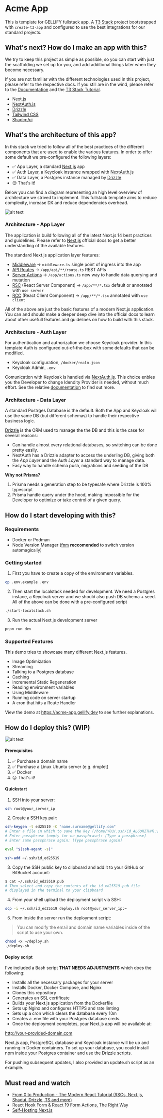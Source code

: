 # Acme App

This is template for GELLIFY fullstack app. A [T3 Stack](https://create.t3.gg/) project bootstrapped with `create-t3-app` and configured to use the best integrations for our standard projects.

## What's next? How do I make an app with this?

We try to keep this project as simple as possible, so you can start with just the scaffolding we set up for you, and add additional things later when they become necessary.

If you are not familiar with the different technologies used in this project, please refer to the respective docs. If you still are in the wind, please refer to the [Documentation](https://create.t3.gg/) and the [T3 Stack Tutorial](https://create.t3.gg/en/faq#what-learning-resources-are-currently-available).

- [Next.js](https://nextjs.org)
- [NextAuth.js](https://next-auth.js.org)
- [Drizzle](https://orm.drizzle.team)
- [Tailwind CSS](https://tailwindcss.com)
- [Shadcn/ui](https://ui.shadcn.com)

## What's the architecture of this app?

In this stack we tried to follow all of the best practices of the different components that are used to enable the various features. In order to offer some default we pre-configured the following layers:

- ✅ App Layer, a standard [Next.js](https://nextjs.org) app
- ✅ Auth Layer, a Keycloak instance wrapped with [NextAuth.js](https://next-auth.js.org)
- ✅ Data Layer, a Postgres instance managed by [Drizzle](https://orm.drizzle.team)
- 😌 That's it!

Below you can find a diagram representing an high level overview of architecture we strived to implement. This fullstack template aims to reduce complexity, increase DX and reduce dependencies overhead.

![alt text](./docs/acme_app-charmender-architecture.png)

### Architecture - App Layer

The application is build following all of the latest Next.js 14 best practices and guidelines. Please refer to [Next.js](https://nextjs.org) official docs to get a better understanding of the available features.

The standard Next.js application layer features:

- [Middleware](https://nextjs.org/docs/app/building-your-application/routing/middleware) -> `middleware.ts` single point of ingress into the app
- [API Routes](https://nextjs.org/docs/app/building-your-application/routing/route-handlers) -> `/app/api/**/route.ts` REST APIs
- [Server Actions](https://nextjs.org/docs/app/building-your-application/data-fetching/server-actions-and-mutations) -> `/app/actions.ts` new way to handle data querying and mutation
- [RSC](https://nextjs.org/docs/app/building-your-application/rendering/server-components) (React Server Component) -> `/app/**/*.tsx` default or annotated with `use server`
- [RCC](https://nextjs.org/docs/app/building-your-application/rendering/client-components) (React Client Component) -> `/app/**/*.tsx` annotated with `use client`

All of the above are just the basic features of a modern Next.js application. You can and should make a deeper deep dive into the official docs to learn about other usefull features and guidelines on how to build with this stack.

### Architecture - Auth Layer

For authentication and authorization we choose Keycloak provider. In this template Auth is configured out-of-the-box with some defaults that can be modified.

- Keycloak configuration, `/docker/realm.json`
- Keycloak Admin, `.env`

Comunication with Keycloak is handled via [NextAuth.js](https://next-auth.js.org). This choice enbles you the Developer to change Idendity Provider is needed, without much effort. See the relative [documentation](https://next-auth.js.org/providers/) to find out more.

### Architecture - Data Layer

A standard Postrges Database is the default. Both the App and Keycloak will use the same DB (but different schemas) to handle their respective business logic.

[Drizzle](https://orm.drizzle.team) is the ORM used to manage the the DB and this is the case for several reasons:

- Can handle almost every relational databases, so switching can be done pretty easily.
- NextAuth has a Drizzle adapter to access the underling DB, giving both the _App Layer_ and the _Auth Layer_ a standard way to manage data.
- Easy way to handle schema push, migrations and seeding of the DB

**Why not Prisma?**

1. Prisma needs a generation step to be typesafe where Drizzle is 100% typescript
2. Prisma handle query under the hood, making impossible for the Developer to optimize or take control of a given query.

## How do I start developing with this?

### Requirements

- Docker or Podman
- Node Version Manager ([fnm](https://github.com/Schniz/fnm) **reccomended** to switch version automagically)

### Getting started

1. First you have to create a copy of the environment variables.

```sh
cp .env.example .env
```

2. Then start the localstack needed for development. We need a Postgres instace, a Keycloak server and we should also push DB schema + seed. All of the above can be done with a pre-configured script

```sh
./start-localstack.sh
```

3. Run the actual Next.js development server

```sh
pnpm run dev
```

### Supported Features

This demo tries to showcase many different Next.js features.

- Image Optimization
- Streaming
- Talking to a Postgres database
- Caching
- Incremental Static Regeneration
- Reading environment variables
- Using Middleware
- Running code on server startup
- A cron that hits a Route Handler

View the demo at https://acme-app.gellify.dev to see further explanations.

## How do I deploy this? (WIP)

![alt text](./docs/acme_app-charmender-infra.png)

#### Prerequisites

1. ✅ Purchase a domain name
2. ✅ Purchase a Linux Ubuntu server (e.g. droplet)
3. ✅ Docker
4. 😌 That's it!

#### Quickstart

1. SSH into your server:

```sh
ssh root@your_server_ip
```

2. Create a SSH key pair:

```sh
ssh-keygen -t ed25519 -C "name.surname@gellify.com"
# Enter a file in which to save the key (/home/YOU/.ssh/id_ALGORITHM):[Press enter]
# Enter passphrase (empty for no passphrase): [Type a passphrase]
# Enter same passphrase again: [Type passphrase again]

eval "$(ssh-agent -s)"

ssh-add ~/.ssh/id_ed25519
```

3. Copy the SSH public key to clipboard and add it to your GitHub or BitBucket account:

```sh
$ cat ~/.ssh/id_ed25519.pub
# Then select and copy the contents of the id_ed25519.pub file
# displayed in the terminal to your clipboard
```

4. From your shell upload the deployment script via SSH:

```sh
scp -i ~/.ssh/id_ed25519 deploy.sh root@your_server_ip:~
```

5. From inside the server run the deployment script:

> You can modify the email and domain name variables inside of the script to use your own.

```sh
chmod +x ~/deploy.sh
./deploy.sh
```

#### Deploy script

I've included a Bash script **THAT NEEDS ADJUSTMENTS** which does the following:

- Installs all the necessary packages for your server
- Installs Docker, Docker Compose, and Nginx
- Clones this repository
- Generates an SSL certificate
- Builds your Next.js application from the Dockerfile
- Sets up Nginx and configures HTTPS and rate limting
- Sets up a cron which clears the database every 10m
- Creates a .env file with your Postgres database creds
- Once the deployment completes, your Next.js app will be available at:

http://your-provided-domain.com

Next.js app, PostgreSQL database and Keycloak instance will be up and running in Docker containers. To set up your database, you could install npm inside your Postgres container and use the Drizzle scripts.

For pushing subsequent updates, I also provided an update.sh script as an example.

## Must read and watch

- [From 0 to Production - The Modern React Tutorial (RSCs, Next.js, Shadui, Drizzle, TS and more)](https://www.youtube.com/watch?v=d5x0JCZbAJs)
- [React Hook Form & React 19 Form Actions, The Right Way](https://www.youtube.com/watch?v=VLk45JBe8L8)
- [Self-Hosting Next.js](https://www.youtube.com/watch?v=sIVL4JMqRfc)
